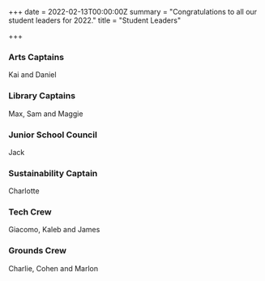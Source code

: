 +++
date = 2022-02-13T00:00:00Z
summary = "Congratulations to all our student leaders for 2022."
title = "Student Leaders"

+++
### Arts Captains

Kai and Daniel

### Library Captains

Max, Sam and Maggie

### Junior School Council

Jack

### Sustainability Captain

Charlotte

### Tech Crew

Giacomo, Kaleb and James

### Grounds Crew

Charlie, Cohen and Marlon
